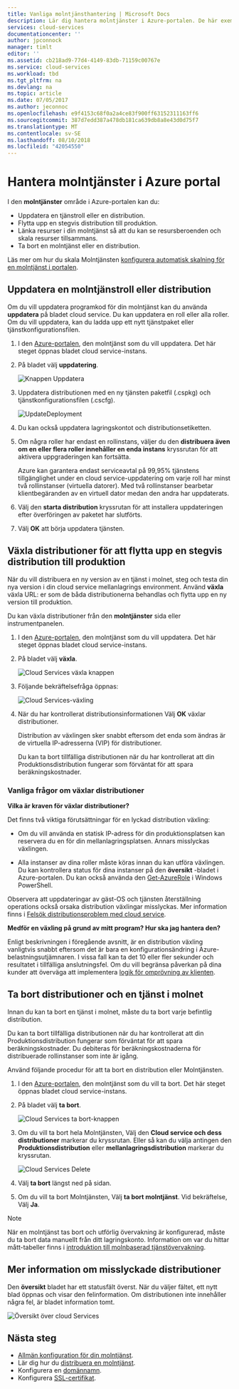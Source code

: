```yaml
---
title: Vanliga molntjänsthantering | Microsoft Docs
description: Lär dig hantera molntjänster i Azure-portalen. De här exemplen använder Azure portal.
services: cloud-services
documentationcenter: ''
author: jpconnock
manager: timlt
editor: ''
ms.assetid: cb218ad9-77d4-4149-83db-71159c00767e
ms.service: cloud-services
ms.workload: tbd
ms.tgt_pltfrm: na
ms.devlang: na
ms.topic: article
ms.date: 07/05/2017
ms.author: jeconnoc
ms.openlocfilehash: e9f4153c68f0a2a4ce83f900ff63152311163ff6
ms.sourcegitcommit: 387d7edd387a478db181ca639db8a8e43d0d75f7
ms.translationtype: MT
ms.contentlocale: sv-SE
ms.lasthandoff: 08/10/2018
ms.locfileid: "42054550"
---
```

# <a name="manage-cloud-services-in-the-azure-portal"></a>Hantera molntjänster i Azure portal
I den **molntjänster** område i Azure-portalen kan du:

* Uppdatera en tjänstroll eller en distribution.
* Flytta upp en stegvis distribution till produktion.
* Länka resurser i din molntjänst så att du kan se resursberoenden och skala resurser tillsammans.
* Ta bort en molntjänst eller en distribution.

Läs mer om hur du skala Molntjänsten [konfigurera automatisk skalning för en molntjänst i portalen](cloud-services-how-to-scale-portal.md).

## <a name="update-a-cloud-service-role-or-deployment"></a>Uppdatera en molntjänstroll eller distribution
Om du vill uppdatera programkod för din molntjänst kan du använda **uppdatera** på bladet cloud service. Du kan uppdatera en roll eller alla roller. Om du vill uppdatera, kan du ladda upp ett nytt tjänstpaket eller tjänstkonfigurationsfilen.

1. I den [Azure-portalen][Azure portal], den molntjänst som du vill uppdatera. Det här steget öppnas bladet cloud service-instans.

2. På bladet välj **uppdatering**.

    ![Knappen Uppdatera](./media/cloud-services-how-to-manage-portal/update-button.png)

3. Uppdatera distributionen med en ny tjänsten paketfil (.cspkg) och tjänstkonfigurationsfilen (.cscfg).

    ![UpdateDeployment](./media/cloud-services-how-to-manage-portal/update-blade.png)

4. Du kan också uppdatera lagringskontot och distributionsetiketten.

5. Om några roller har endast en rollinstans, väljer du den **distribuera även om en eller flera roller innehåller en enda instans** kryssrutan för att aktivera uppgraderingen kan fortsätta.

    Azure kan garantera endast serviceavtal på 99,95% tjänstens tillgänglighet under en cloud service-uppdatering om varje roll har minst två rollinstanser (virtuella datorer). Med två rollinstanser bearbetar klientbegäranden av en virtuell dator medan den andra har uppdaterats.

6. Välj den **starta distribution** kryssrutan för att installera uppdateringen efter överföringen av paketet har slutförts.

7. Välj **OK** att börja uppdatera tjänsten.

## <a name="swap-deployments-to-promote-a-staged-deployment-to-production"></a>Växla distributioner för att flytta upp en stegvis distribution till produktion
När du vill distribuera en ny version av en tjänst i molnet, steg och testa din nya version i din cloud service mellanlagrings environment. Använd **växla** växla URL: er som de båda distributionerna behandlas och flytta upp en ny version till produktion.

Du kan växla distributioner från den **molntjänster** sida eller instrumentpanelen.

1. I den [Azure-portalen][Azure portal], den molntjänst som du vill uppdatera. Det här steget öppnas bladet cloud service-instans.

2. På bladet välj **växla**.

    ![Cloud Services växla knappen](./media/cloud-services-how-to-manage-portal/swap-button.png)

3. Följande bekräftelsefråga öppnas:

    ![Cloud Services-växling](./media/cloud-services-how-to-manage-portal/swap-prompt.png)

4. När du har kontrollerat distributionsinformationen Välj **OK** växlar distributioner.

    Distribution av växlingen sker snabbt eftersom det enda som ändras är de virtuella IP-adresserna (VIP) för distributioner.

    Du kan ta bort tillfälliga distributionen när du har kontrollerat att din Produktionsdistribution fungerar som förväntat för att spara beräkningskostnader.

### <a name="common-questions-about-swapping-deployments"></a>Vanliga frågor om växlar distributioner

**Vilka är kraven för växlar distributioner?**

Det finns två viktiga förutsättningar för en lyckad distribution växling:

- Om du vill använda en statisk IP-adress för din produktionsplatsen kan reservera du en för din mellanlagringsplatsen. Annars misslyckas växlingen.

- Alla instanser av dina roller måste köras innan du kan utföra växlingen. Du kan kontrollera status för dina instanser på den **översikt** -bladet i Azure-portalen. Du kan också använda den [Get-AzureRole](/powershell/module/servicemanagement/azure/get-azurerole?view=azuresmps-3.7.0) i Windows PowerShell.

Observera att uppdateringar av gäst-OS och tjänsten återställning operations också orsaka distribution växlingar misslyckas. Mer information finns i [Felsök distributionsproblem med cloud service](cloud-services-troubleshoot-deployment-problems.md).

**Medför en växling på grund av mitt program? Hur ska jag hantera den?**

Enligt beskrivningen i föregående avsnitt, är en distribution växling vanligtvis snabbt eftersom det är bara en konfigurationsändring i Azure-belastningsutjämnaren. I vissa fall kan ta det 10 eller fler sekunder och resultatet i tillfälliga anslutningsfel. Om du vill begränsa påverkan på dina kunder att överväga att implementera [logik för omprövning av klienten](../best-practices-retry-general.md).

## <a name="delete-deployments-and-a-cloud-service"></a>Ta bort distributioner och en tjänst i molnet
Innan du kan ta bort en tjänst i molnet, måste du ta bort varje befintlig distribution.

Du kan ta bort tillfälliga distributionen när du har kontrollerat att din Produktionsdistribution fungerar som förväntat för att spara beräkningskostnader. Du debiteras för beräkningskostnaderna för distribuerade rollinstanser som inte är igång.

Använd följande procedur för att ta bort en distribution eller Molntjänsten.

1. I den [Azure-portalen][Azure portal], den molntjänst som du vill ta bort. Det här steget öppnas bladet cloud service-instans.

2. På bladet välj **ta bort**.

    ![Cloud Services ta bort-knappen](./media/cloud-services-how-to-manage-portal/delete-button.png)

3. Om du vill ta bort hela Molntjänsten, Välj den **Cloud service och dess distributioner** markerar du kryssrutan. Eller så kan du välja antingen den **Produktionsdistribution** eller **mellanlagringsdistribution** markerar du kryssrutan.

    ![Cloud Services Delete](./media/cloud-services-how-to-manage-portal/delete-blade.png)

4. Välj **ta bort** längst ned på sidan.

5. Om du vill ta bort Molntjänsten, Välj **ta bort molntjänst**. Vid bekräftelse, Välj **Ja**.

> [!NOTE]
> När en molntjänst tas bort och utförlig övervakning är konfigurerad, måste du ta bort data manuellt från ditt lagringskonto. Information om var du hittar mått-tabeller finns i [introduktion till molnbaserad tjänstövervakning](cloud-services-how-to-monitor.md).


## <a name="find-more-information-about-failed-deployments"></a>Mer information om misslyckade distributioner
Den **översikt** bladet har ett statusfält överst. När du väljer fältet, ett nytt blad öppnas och visar den felinformation. Om distributionen inte innehåller några fel, är bladet information tomt.

![Översikt över cloud Services](./media/cloud-services-how-to-manage-portal/status-info.png)



[Azure portal]: https://portal.azure.com

## <a name="next-steps"></a>Nästa steg
* [Allmän konfiguration för din molntjänst](cloud-services-how-to-configure-portal.md).
* Lär dig hur du [distribuera en molntjänst](cloud-services-how-to-create-deploy-portal.md).
* Konfigurera en [domännamn](cloud-services-custom-domain-name-portal.md).
* Konfigurera [SSL-certifikat](cloud-services-configure-ssl-certificate-portal.md).
